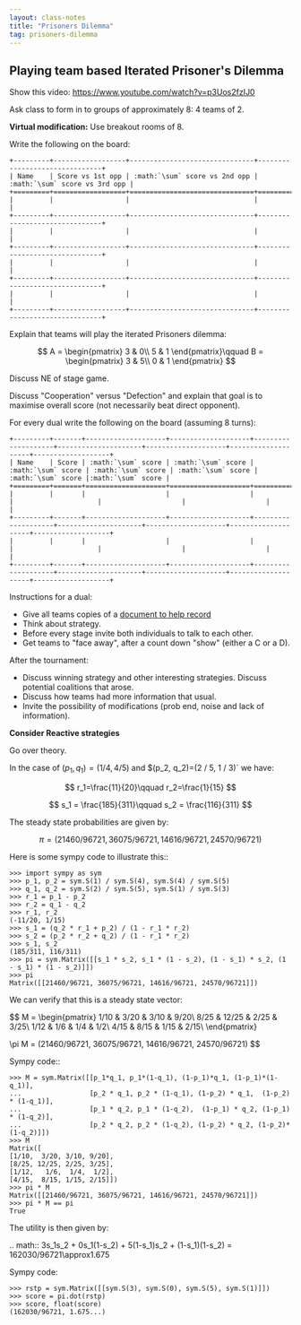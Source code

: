 ```yaml
---
layout: class-notes
title: "Prisoners Dilemma"
tag: prisoners-dilemma
---
```


## Playing team based Iterated Prisoner's Dilemma

Show this video: https://www.youtube.com/watch?v=p3Uos2fzIJ0

Ask class to form in to groups of approximately 8: 4 teams of 2.

**Virtual modification:** Use breakout rooms of 8.

Write the following on the board:

    +---------+------------------+-------------------------------+-------------------------------+
    | Name    | Score vs 1st opp | :math:`\sum` score vs 2nd opp | :math:`\sum` score vs 3rd opp |
    +=========+==================+===============================+===============================+
    |         |                  |                               |                               |
    +---------+------------------+-------------------------------+-------------------------------+
    |         |                  |                               |                               |
    +---------+------------------+-------------------------------+-------------------------------+
    |         |                  |                               |                               |
    +---------+------------------+-------------------------------+-------------------------------+
    |         |                  |                               |                               |
    +---------+------------------+-------------------------------+-------------------------------+

Explain that teams will play the iterated Prisoners dilemma:

$$
   A =
   \begin{pmatrix}
       3 & 0\\
       5 & 1
   \end{pmatrix}\qquad
   B =
   \begin{pmatrix}
       3 & 5\\
       0 & 1
   \end{pmatrix}
$$

Discuss NE of stage game.

Discuss "Cooperation" versus "Defection" and explain that goal is to maximise
overall score (not necessarily beat direct opponent).

For every dual write the following on the board (assuming 8 turns):

    +---------+-------+--------------------+--------------------+--------------------+---------------------+--------------------+--------------------+-------------------+
    | Name    | Score | :math:`\sum` score | :math:`\sum` score | :math:`\sum` score | :math:`\sum` score | :math:`\sum` score | :math:`\sum` score |:math:`\sum` score |
    +=========+=======+====================+====================+====================+=====================+====================+====================+===================+
    |         |       |                    |                    |                    |                     |                    |                    |                   |
    +---------+-------+--------------------+--------------------+--------------------+---------------------+--------------------+--------------------+-------------------+
    |         |       |                    |                    |                    |                     |                    |                    |                   |
    +---------+-------+--------------------+--------------------+--------------------+---------------------+--------------------+--------------------+-------------------+

Instructions for a dual:

- Give all teams copies of a [document to help record]({{site.baseurl}}/assets/activities/pd_tournament/main.pdf)
- Think about strategy.
- Before every stage invite both individuals to talk to each other.
- Get teams to "face away", after a count down "show" (either a C or a D).

After the tournament:

- Discuss winning strategy and other interesting strategies.
  Discuss potential coalitions that arose.
- Discuss how teams had more information that usual.
- Invite the possibility of modifications (prob end, noise and lack of information).

**Consider Reactive strategies**

Go over theory.

In the case of $(p_1, q_1)=(1 / 4, 4 / 5)$ and
$(p_2, q_2)=(2 / 5, 1 / 3)` we have:

$$
r_1=\frac{11}{20}\qquad r_2=\frac{1}{15}
$$

$$
s_1 = \frac{185}{311}\qquad s_2 = \frac{116}{311}
$$

The steady state probabilities are given by:

$$
\pi = (21460/96721, 36075/96721, 14616/96721, 24570/96721)
$$

Here is some sympy code to illustrate this::

    >>> import sympy as sym
    >>> p_1, p_2 = sym.S(1) / sym.S(4), sym.S(4) / sym.S(5)
    >>> q_1, q_2 = sym.S(2) / sym.S(5), sym.S(1) / sym.S(3)
    >>> r_1 = p_1 - p_2
    >>> r_2 = q_1 - q_2
    >>> r_1, r_2
    (-11/20, 1/15)
    >>> s_1 = (q_2 * r_1 + p_2) / (1 - r_1 * r_2)
    >>> s_2 = (p_2 * r_2 + q_2) / (1 - r_1 * r_2)
    >>> s_1, s_2
    (185/311, 116/311)
    >>> pi = sym.Matrix([[s_1 * s_2, s_1 * (1 - s_2), (1 - s_1) * s_2, (1 - s_1) * (1 - s_2)]])
    >>> pi
    Matrix([[21460/96721, 36075/96721, 14616/96721, 24570/96721]])

We can verify that this is a steady state vector:

$$
M =
\begin{pmatrix}
   1/10 & 3/20  & 3/10 & 9/20\\
   8/25 & 12/25 & 2/25 & 3/25\\
   1/12 & 1/6   & 1/4  & 1/2\\
   4/15 & 8/15  & 1/15 & 2/15\\
\end{pmatrix}

\pi M = (21460/96721, 36075/96721, 14616/96721, 24570/96721)
$$

Sympy code::

    >>> M = sym.Matrix([[p_1*q_1, p_1*(1-q_1), (1-p_1)*q_1, (1-p_1)*(1-q_1)],
    ...                 [p_2 * q_1, p_2 * (1-q_1), (1-p_2) * q_1,  (1-p_2) * (1-q_1)],
    ...                 [p_1 * q_2, p_1 * (1-q_2),  (1-p_1) * q_2, (1-p_1) * (1-q_2)],
    ...                 [p_2 * q_2, p_2 * (1-q_2), (1-p_2) * q_2, (1-p_2)*(1-q_2)]])
    >>> M
    Matrix([
    [1/10,  3/20, 3/10, 9/20],
    [8/25, 12/25, 2/25, 3/25],
    [1/12,   1/6,  1/4,  1/2],
    [4/15,  8/15, 1/15, 2/15]])
    >>> pi * M
    Matrix([[21460/96721, 36075/96721, 14616/96721, 24570/96721]])
    >>> pi * M == pi
    True

The utility is then given by:

.. math::
3s_1s_2 + 0s_1(1-s_2) + 5(1-s_1)s_2 + (1-s_1)(1-s_2) = 162030/96721\approx1.675

Sympy code:

    >>> rstp = sym.Matrix([[sym.S(3), sym.S(0), sym.S(5), sym.S(1)]])
    >>> score = pi.dot(rstp)
    >>> score, float(score)
    (162030/96721, 1.675...)

